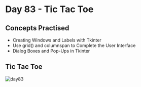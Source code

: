 # Day 83 - Tic Tac Toe
## Concepts Practised
- Creating Windows and Labels with Tkinter
- Use grid() and columnspan to Complete the User Interface
- Dialog Boxes and Pop-Ups in Tkinter
## Tic Tac Toe
![day83](https://github.com/MehdiSaati/100-Days-of-Code-Python---Pro-Bootcamp-for-2022/assets/117528133/39c27387-9fe6-4f1e-9938-d0adeac6d43c)
